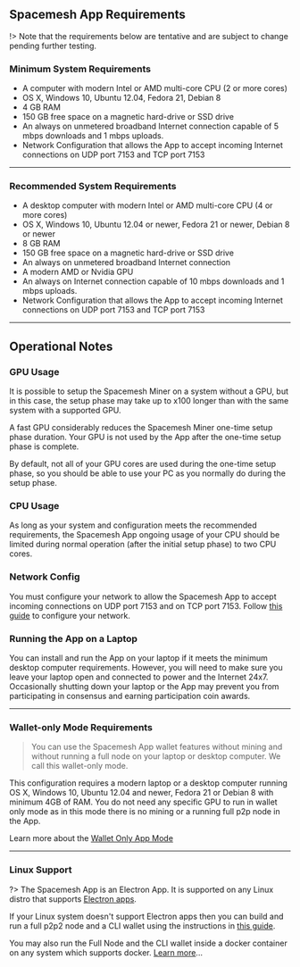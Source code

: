 ## Spacemesh App Requirements

!> Note that the requirements below are tentative and are subject to change pending further testing.

### Minimum System Requirements

- A computer with modern Intel or AMD multi-core CPU (2 or more cores)
- OS X, Windows 10, Ubuntu 12.04, Fedora 21, Debian 8
- 4 GB RAM
- 150 GB free space on a magnetic hard-drive or SSD drive
- An always on unmetered broadband Internet connection capable of 5 mbps downloads and 1 mbps uploads.
- Network Configuration that allows the App to accept incoming Internet connections on UDP port 7153 and TCP port 7153

---

### Recommended System Requirements

- A desktop computer with modern Intel or AMD multi-core CPU (4 or more cores)
- OS X, Windows 10, Ubuntu 12.04 or newer, Fedora 21 or newer, Debian 8 or newer
- 8 GB RAM
- 150 GB free space on a magnetic hard-drive or SSD drive
- An always on unmetered broadband Internet connection
- A modern AMD or Nvidia GPU
- An always on Internet connection capable of 10 mbps downloads and 1 mbps uploads.
- Network Configuration that allows the App to accept incoming Internet connections on UDP port 7153 and TCP port 7153

---

## Operational Notes

### GPU Usage

It is possible to setup the Spacemesh Miner on a system without a GPU, but in this case, the setup phase may take up to x100 longer than with the same system with a supported GPU.

A fast GPU considerably reduces the Spacemesh Miner one-time setup phase duration. Your GPU is not used by the App after the one-time setup phase is complete.

By default, not all of your GPU cores are used during the one-time setup phase, so you should be able to use your PC as you normally do during the setup phase.


### CPU Usage
As long as your system and configuration meets the recommended  requirements, the Spacemesh App ongoing usage of your CPU should be limited during normal operation (after the initial setup phase) to two CPU cores.

### Network Config
You must configure your network to allow the Spacemesh App to accept incoming connections on UDP port 7153 and on TCP port 7153. Follow [this guide](netconfig.md) to configure your network.

### Running the App on a Laptop
You can install and run the App on your laptop if it meets the minimum desktop computer requirements. However, you will need to make sure you leave your laptop open and connected to power and the Internet 24x7. Occasionally shutting down your laptop or the App may prevent you from participating in consensus and earning participation coin awards.

---

### Wallet-only Mode Requirements

> You can use the Spacemesh App wallet features without mining and without running a full node on your laptop or desktop computer. We call this wallet-only mode.

This configuration requires a modern laptop or a desktop computer running OS X, Windows 10, Ubuntu 12.04 and newer, Fedora 21 or Debian 8 with minimum 4GB of RAM. You do not need any specific GPU to run in wallet only mode as in this mode there is no mining or a running full p2p node in the App.

Learn more about the [Wallet Only App Mode](wallet_mode.md)

---

### Linux Support
?> The Spacemesh App is an Electron App. It is supported on any Linux distro that supports [Electron apps](https://electronjs.org/docs/tutorial/support).

If your Linux system doesn't support Electron apps then you can build and run a full p2p2 node and a CLI wallet using the instructions in  [this guide](build.md).

You may also run the Full Node and the CLI wallet inside a docker container on any system which supports docker. [Learn more](docker.md)...
